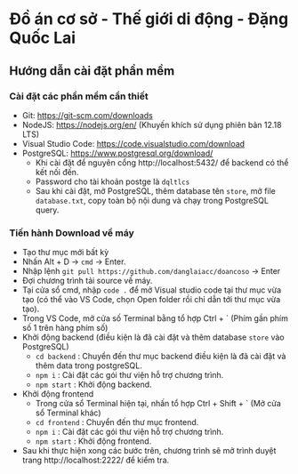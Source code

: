 # Đồ án cơ sở - Thế giới di động - Đặng Quốc Lai

## Hướng dẫn cài đặt phần mềm

### Cài đặt các phần mềm cần thiết
- Git: https://git-scm.com/downloads
- NodeJS: https://nodejs.org/en/ (Khuyến khích sử dụng phiên bản 12.18 LTS)
- Visual Studio Code: https://code.visualstudio.com/download
- PostgreSQL: https://www.postgresql.org/download/ 
  + Khi cài đặt để nguyên cổng http://localhost:5432/ để backend có thể kết nối đến.
  + Password cho tài khoản postge là `dqltlcs`
  + Sau khi cài đặt, mở PostgreSQL, thêm database tên `store`, mở file `database.txt`, copy toàn bộ nội dung và chạy trong PostgreSQL query.
    
### Tiến hành Download về máy
- Tạo thư mục mới bất kỳ
- Nhấn Alt + D -> `cmd` -> Enter.
- Nhập lệnh `git pull https://github.com/danglaiacc/doancoso` -> Enter
- Đợi chương trình tải source về máy.
- Tại cửa sổ cmd, nhập `code .` để mở Visual studio code tại thư mục vừa tạo (có thể vào VS Code, chọn Open folder rồi chỉ dẫn tới thư mục vừa tạo).
- Trong VS Code, mở cửa số Terminal bằng tổ hợp Ctrl + \` (Phím gần phím số 1 trên hàng phím số)
- Khởi động backend (điều kiện là đã cài đặt và thêm database `store` vào PostgreSQL)
  + `cd backend` : Chuyển đến thư mục backend điều kiện là đã cài đặt và thêm data trong postgreSQL.
  + `npm i` : Cài đặt các gói thư viện hỗ trợ chương trình.
  + `npm start` : Khởi động backend.
- Khởi động frontend
  + Trong cửa sổ Terminal hiện tại, nhấn tổ hợp Ctrl + Shift + \` (Mở cửa sổ Terminal khác)
  + `cd frontend` : Chuyển đến thư mục frontend.
  + `npm i` : Cài đặt các gói thư viện hỗ trợ chương trình.
  + `npm start` : Khởi động frontend.
 - Sau khi thực hiện xong các bước trên, chương trình sẽ mở trình duyệt trang http://localhost:2222/ để kiểm tra.
